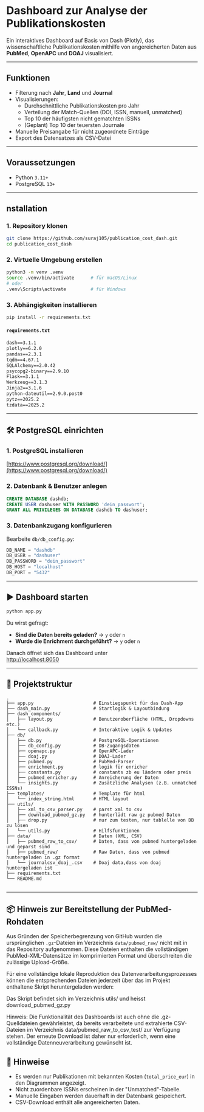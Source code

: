 
# Dashboard zur Analyse der Publikationskosten

Ein interaktives Dashboard auf Basis von Dash (Plotly), das wissenschaftliche Publikationskosten mithilfe von angereicherten Daten aus **PubMed**, **OpenAPC** und **DOAJ** visualisiert.

---

## Funktionen

- Filterung nach **Jahr**, **Land** und **Journal**
- Visualisierungen:
  - Durchschnittliche Publikationskosten pro Jahr
  - Verteilung der Match-Quellen (DOI, ISSN, manuell, unmatched)
  - Top 10 der häufigsten nicht gematchten ISSNs
  - (Geplant) Top 10 der teuersten Journale
- Manuelle Preisangabe für nicht zugeordnete Einträge
- Export des Datensatzes als CSV-Datei

---

## Voraussetzungen

- Python `3.11+`
- PostgreSQL `13+`

---

## nstallation

### 1. Repository klonen

```bash
git clone https://github.com/suraj105/publication_cost_dash.git
cd publication_cost_dash
```

### 2. Virtuelle Umgebung erstellen

```bash
python3 -m venv .venv
source .venv/bin/activate      # für macOS/Linux
# oder
.venv\Scripts\activate         # für Windows
```

### 3. Abhängigkeiten installieren

```bash
pip install -r requirements.txt
```

#### `requirements.txt`

```txt
dash==3.1.1
plotly==6.2.0
pandas==2.3.1
tqdm==4.67.1
SQLAlchemy==2.0.42
psycopg2-binary==2.9.10
Flask==3.1.1
Werkzeug==3.1.3
Jinja2==3.1.6
python-dateutil==2.9.0.post0
pytz==2025.2
tzdata==2025.2
```

---

## 🛠️ PostgreSQL einrichten

### 1. PostgreSQL installieren  
[https://www.postgresql.org/download/](https://www.postgresql.org/download/)

### 2. Datenbank & Benutzer anlegen

```sql
CREATE DATABASE dashdb;
CREATE USER dashuser WITH PASSWORD 'dein_passwort';
GRANT ALL PRIVILEGES ON DATABASE dashdb TO dashuser;
```

### 3. Datenbankzugang konfigurieren

Bearbeite `db/db_config.py`:

```python
DB_NAME = "dashdb"
DB_USER = "dashuser"
DB_PASSWORD = "dein_passwort"
DB_HOST = "localhost"
DB_PORT = "5432"
```

---

## ▶️ Dashboard starten

```bash
python app.py
```

Du wirst gefragt:

- **Sind die Daten bereits geladen?** → `y` oder `n` 
- **Wurde die Enrichment durchgeführt?** → `y` oder `n`

Danach öffnet sich das Dashboard unter  
[http://localhost:8050](http://localhost:8050)

---

## 📁 Projektstruktur

```
.
├── app.py                      # Einstiegspunkt für das Dash-App
├── dash_main.py                # Startlogik & Layoutbindung
├── dash_components/
│   ├── layout.py               # Benutzeroberfläche (HTML, Dropdowns etc.)
│   └── callback.py             # Interaktive Logik & Updates
├── db/
│   ├── db.py                   # PostgreSQL-Operationen
│   ├── db_config.py            # DB-Zugangsdaten
│   ├── openapc.py              # OpenAPC-Lader
│   ├── doaj.py                 # DOAJ-Lader
│   ├── pubmed.py               # PubMed-Parser
│   ├── enrichment.py           # logik für enricher
│   ├── constants.py            # constants zb eu ländern oder preis
│   ├── pubmed_enricher.py      # Anreicherung der Daten
│   └── insights.py             # Zusätzliche Analysen (z.B. unmatched ISSNs)
├── templates/                  # Template für html
│   └── index_string.html       # HTML layout 
├── utils/
│   ├── xml_to_csv_parser.py    # parst xml to csv
│   ├── download_pubmed_gz.py   # hunterlädt raw gz pubmed Daten
│   ├── drop.py                 # nur zum testen, nur tablelle von DB zu lösen 
│   └── utils.py                # Hilfsfunktionen
├── data/                       # Daten (XML, CSV)
│   ├── pubmed_raw_to_csv/      # Daten, dass von pubmed huntergeladen und geparst sind
│   ├── pubmed_raw/             # Raw Daten, dass von pubmed huntergeladen in .gz format
│   └── journalcsv_doaj_.csv    # Doaj data,dass von doaj huntergeladen ist
├── requirements.txt      
└── README.md             


```
---

## 📦 Hinweis zur Bereitstellung der PubMed-Rohdaten

Aus Gründen der Speicherbegrenzung von GitHub wurden die ursprünglichen `.gz`-Dateien im Verzeichnis `data/pubmed_raw/` nicht mit in das Repository aufgenommen. Diese Dateien enthalten die vollständigen PubMed-XML-Datensätze im komprimierten Format und überschreiten die zulässige Upload-Größe.

Für eine vollständige lokale Reproduktion des Datenverarbeitungsprozesses können die entsprechenden Dateien jederzeit über das im Projekt enthaltene Skript heruntergeladen werden:

Das Skript befindet sich im Verzeichnis utils/ und heisst
download_pubmed_gz.py

Hinweis: Die Funktionalität des Dashboards ist auch ohne die .gz-Quelldateien gewährleistet, da bereits verarbeitete und extrahierte CSV-Dateien im Verzeichnis data/pubmed_raw_to_csv_test/ zur Verfügung stehen. Der erneute Download ist daher nur erforderlich, wenn eine vollständige Datenneuverarbeitung gewünscht ist.

## 📌 Hinweise

- Es werden nur Publikationen mit bekannten Kosten (`total_price_eur`) in den Diagrammen angezeigt.
- Nicht zuordenbare ISSNs erscheinen in der "Unmatched"-Tabelle.
- Manuelle Eingaben werden dauerhaft in der Datenbank gespeichert.
- CSV-Download enthält alle angereicherten Daten.
